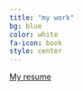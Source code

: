 ```yaml
---
title: "my work"
bg: blue
color: white
fa-icon: book
style: center
---
```


<a href="https://docs.google.com/document/d/1_UsirMHbtSZH1-n3Orp_FIj_G-PFw6xpqIxtRg07t-0" target="_blank"><i class="fa fa-file fa-5x"></i>My resume</a>